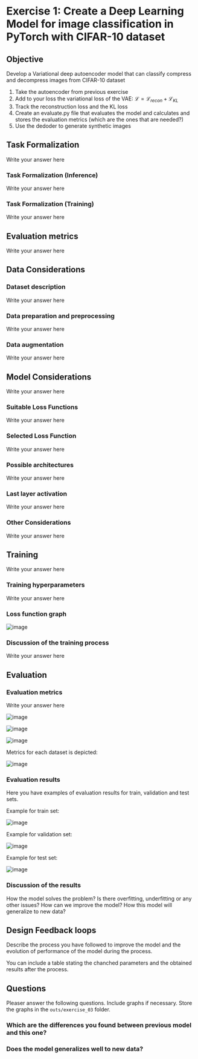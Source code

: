 
# Exercise 1: Create a Deep Learning Model for image classification in PyTorch with CIFAR-10 dataset

## Objective

Develop a Variational deep autoencoder model that can classify compress and decompress images from CIFAR-10 dataset

1) Take the autoencoder from previous exercise
2) Add to your loss the variational loss of the VAE: $\mathcal{L} = \mathcal{L}_{recon} + \mathcal{L}_{KL}$
3) Track the reconstruction loss and the KL loss
4) Create an evaluate.py file that evaluates the model and calculates and stores the evaluation metrics (which are the ones that are needed?)
5) Use the dedoder to generate synthetic images


## Task Formalization

Write your answer here

### Task Formalization (Inference)

Write your answer here
### Task Formalization (Training)

Write your answer here

## Evaluation metrics

Write your answer here

## Data Considerations

### Dataset description

Write your answer here

### Data preparation and preprocessing

Write your answer here

### Data augmentation

Write your answer here

## Model Considerations

Write your answer here

### Suitable Loss Functions

Write your answer here

### Selected Loss Function

Write your answer here

### Possible architectures

Write your answer here

### Last layer activation

Write your answer here

### Other Considerations

Write your answer here

## Training

Write your answer here

### Training hyperparameters

Write your answer here

### Loss function graph

![image](../../outs/exercise_03/loss_plot.png)

### Discussion of the training process

Write your answer here

## Evaluation

### Evaluation metrics

Write your answer here

![image](../../outs/exercise_03//train_regression_plot.png)

![image](../../outs/exercise_03//validation_regression_plot.png)

![image](../../outs/exercise_03/test_regression_plot.png)

Metrics for each dataset is depicted: 

![image](../../outs/exercise_03/metrics.png)

### Evaluation results

Here you have examples of evaluation results for train, validation and test sets.

Example for train set:

![image](../../outs/exercise_03/train_data_points_plot.png)


Example for validation set:

![image](../../outs/exercise_03/validation_data_points_plot.png)


Example for test set:

![image](../../outs/exercise_03/test_data_points_plot.png)


### Discussion of the results

How the model solves the problem?
Is there overfitting, underfitting or any other issues? 
How can we improve the model?
How this model will generalize to new data?

## Design Feedback loops

Describe the process you have followed to improve the model and the evolution of performance of the model during the process.

You can include a table stating the chanched parameters and the obtained results after the process.


## Questions

Pleaser answer the following questions. Include graphs if necessary. Store the graphs in the `outs/exercise_03` folder.

### Which are the differences you found between previous model and this one?

### Does the model generalizes well to new data?






